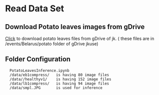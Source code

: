 

# Read Data Set

## Download Potato leaves images from gDrive
   
  
[Click](https://drive.google.com/drive/folders/1_tvKRq8S6N_Je3Lbhhr3kdBUwmH8Luet?usp=share_link) to download potato leaves files from gDrive of jk.  ( these files are in /events/Belarus/potato folder of gDrive jkuse)

##  Folder Configuration

      PotatoLeavesInference.ipynb
      /data/eb1compress/   is having 80 image files
      /data//healthyv1/    is having 152 image files
      /data/lb1compress/   is having 94 image files
      /data/smpl.JPG       is used for inference
     
